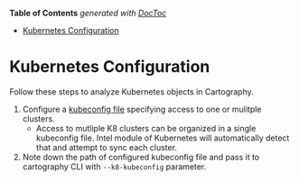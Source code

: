 <!-- START doctoc generated TOC please keep comment here to allow auto update -->
<!-- DON'T EDIT THIS SECTION, INSTEAD RE-RUN doctoc TO UPDATE -->
**Table of Contents**  *generated with [DocToc](https://github.com/thlorenz/doctoc)*

- [Kubernetes Configuration](#kubernetes-configuration)

<!-- END doctoc generated TOC please keep comment here to allow auto update -->

# Kubernetes Configuration

Follow these steps to analyze Kubernetes objects in Cartography.

1. Configure a [kubeconfig file](https://kubernetes.io/docs/concepts/configuration/organize-cluster-access-kubeconfig/) specifying access to one or mulitple clusters.
    - Access to mutliple K8 clusters can be organized in a single kubeconfig file. Intel module of Kubernetes will automatically detect that and attempt to sync each cluster.
2. Note down the path of configured kubeconfig file and pass it to cartography CLI with `--k8-kubeconfig` parameter.

